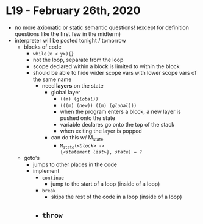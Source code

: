 # L19 - February 26th, 2020

- no more axiomatic or static semantic questions! (except for definition questions like the first few in the midterm)
- interpreter will be posted tonight / tomorrow
    - blocks of code
        - <code>while(x < y>){}</code>
        - not the loop, separate from the loop
        - scope declared within a block is limited to within the block
        - should be able to hide wider scope vars with lower scope vars of the same name
            - need **layers** on the state
                - global layer
                    - <code>((m) (*global*))</code>
                    - <code>(((m) (*new*)) ((m) (*global*)))</code>
                    - when the program enters a block, a new layer is pushed onto the state
                    - variable declares go onto the top of the stack
                    - when exiting the layer is popped
                - can do this w/ M<sub>state</sub>
                    - <code>M<sub>state</sub>(\<*block*\> -> {\<*statement list*\>}, *state*) = ?</code>
    - goto's
        - jumps to other places in the code
        - implement
            - <code>continue</code>
                - jump to the start of a loop (inside of a loop)
            - <code>break</code>
                - skips the rest of the code in a loop (inside of a loop)
            - <code>throw</code>
                - 
